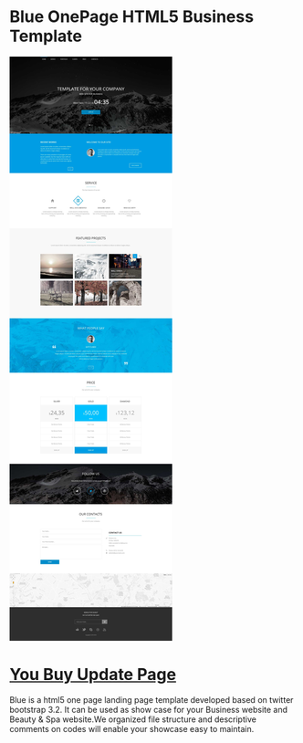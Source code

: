 Blue OnePage HTML5 Business Template
========
<img src="7650444a-a970-11e4-91e4-6f53baebca995.jpg" />

<a href="https://goo.gl/8KacYq">You Buy Update Page</a>
========
Blue is a html5 one page landing page template developed based on twitter bootstrap 3.2. It can be used as show case for your Business website and Beauty &amp; Spa website.We organized file structure and descriptive comments on codes will enable your showcase easy to maintain.

